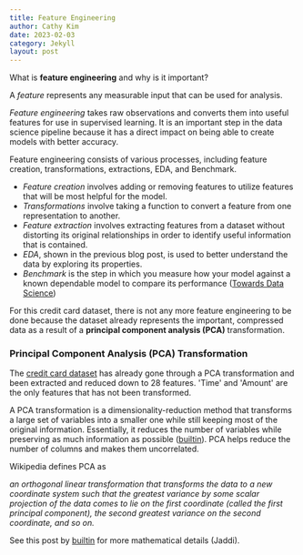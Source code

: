 ```yaml
---
title: Feature Engineering
author: Cathy Kim
date: 2023-02-03
category: Jekyll
layout: post
---
```


What is **feature engineering** and why is it important?

A *feature* represents any measurable input that can be used for analysis. 

*Feature engineering* takes raw observations and converts them into useful features for use in supervised learning. It is an important step in the data science pipeline because it has a direct impact on being able to create models with better accuracy. 

Feature engineering consists of various processes, including feature creation, transformations, extractions, EDA, and Benchmark. 
- *Feature creation* involves adding or removing features to utilize features that will be most helpful for the model.
- *Transformations* involve taking a function to convert a feature from one representation to another.
- *Feature extraction* involves extracting features from a dataset without distorting its original relationships in order to identify useful information that is contained.
- *EDA*, shown in the previous blog post, is used to better understand the data by exploring its properties. 
- *Benchmark* is the step in which you measure how your model against a known dependable model to compare its performance ([Towards Data Science](https://towardsdatascience.com/what-is-feature-engineering-importance-tools-and-techniques-for-machine-learning-2080b0269f10))

For this credit card dataset, there is not any more feature engineering to be done because the dataset already represents the important, compressed data as a result of a **principal component analysis (PCA)** transformation.

### Principal Component Analysis (PCA) Transformation

The [credit card dataset](https://www.kaggle.com/datasets/mlg-ulb/creditcardfraud) has already gone through a PCA transformation and been extracted and reduced down to 28 features. 'Time' and 'Amount' are the only features that has not been transformed.

A PCA transformation is a dimensionality-reduction method that transforms a large set of variables into a smaller one while still keeping most of the original information. Essentially, it reduces the number of variables while preserving as much information as possible ([builtin](https://builtin.com/data-science/step-step-explanation-principal-component-analysis)). PCA helps reduce the number of columns and makes them uncorrelated.

Wikipedia defines PCA as

*an orthogonal linear transformation that transforms the data to a new coordinate system such that the greatest variance by some scalar projection of the data comes to lie on the first coordinate (called the first principal component), the second greatest variance on the second coordinate, and so on.*

See this post by [builtin](https://builtin.com/data-science/step-step-explanation-principal-component-analysis) for more mathematical details (Jaddi).
